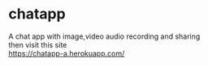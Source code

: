 # chatapp
A chat app with image,video audio recording and sharing</br>
then visit this site</br>
https://chatapp-a.herokuapp.com/

